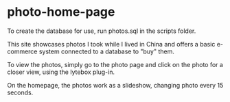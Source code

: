 photo-home-page
===============

To create the database for use, run photos.sql in the scripts folder.

This site showcases photos I took while I lived in China and offers a basic e-commerce system connected to a database to "buy" them.

To view the photos, simply go to the photo page and click on the photo for a closer view, using the lytebox plug-in.

On the homepage, the photos work as a slideshow, changing photo every 15 seconds.